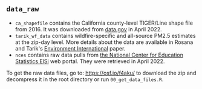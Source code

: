 ## `data_raw`

- `ca_shapefile` contains the California county-level TIGER/Line shape file from 2016. It was downloaded from [data.gov](https://catalog.data.gov/dataset/tiger-line-shapefile-2016-state-california-current-county-subdivision-state-based) in April 2022.
- `tarik_wf_data` contains wildfire-specific and all-source PM2.5 estimates at the zip-day level. More details about the data are available in Rosana and Tarik's [Environment International](https://www.sciencedirect.com/science/article/pii/S0160412022006468?via%3Dihub) paper. 
- `nces` contains raw data pulls from [the National Center for Education Statistics ElSi](https://nces.ed.gov/ccd/elsi/) web portal. They were retrieved in April 2022. 

To get the raw data files, go to: https://osf.io/f4aku/ to download the zip and decompress it in the root directory or run `00_get_data_files.R`.
